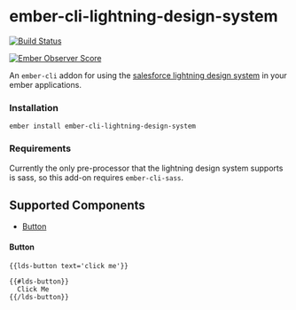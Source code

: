 # ember-cli-lightning-design-system

[![Build Status](https://travis-ci.org/jonnii/ember-cli-lightning-design-system.svg?branch=master)](https://travis-ci.org/jonnii/ember-cli-lightning-design-system)

[![Ember Observer Score](https://emberobserver.com/badges/ember-cli-lightning-design-system.svg)](https://emberobserver.com/addons/ember-cli-lightning-design-system)

An `ember-cli` addon for using the [salesforce lightning design system](https://www.lightningdesignsystem.com)
in your ember applications.

### Installation

```
ember install ember-cli-lightning-design-system
```

### Requirements

Currently the only pre-processor that the lightning design system supports is sass, so this 
add-on requires `ember-cli-sass`. 

## Supported Components

* [Button](#button)

#### Button

```
{{lds-button text='click me'}}

{{#lds-button}}
  Click Me
{{/lds-button}}
```